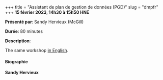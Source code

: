 +++
title = "Assistant de plan de gestion de données (PGD)"
slug = "dmpfr"
+++
**15 février 2023, 14h30 à 15h50 HNE**

**Présenté par**: Sandy Hervieux (McGill)

**Durée**: 80 minutes

**Description**:

The same workshop [in English](/dmp).

#### Biographie

**Sandy Hervieux**

<!-- {{< vimeo 690948795 >}} -->
<!-- <br> -->

<!-- - [Watch this session on Vimeo](https://vimeo.com/690948795) -->
